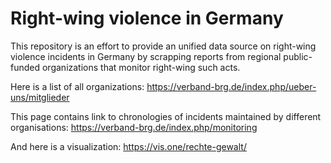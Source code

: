 # Right-wing violence in Germany
This repository is an effort to provide an unified data source on right-wing violence incidents in Germany by scrapping reports from regional public-funded organizations that monitor right-wing such acts.

Here is a list of all organizations: https://verband-brg.de/index.php/ueber-uns/mitglieder

This page contains link to chronologies of incidents maintained by different organisations: https://verband-brg.de/index.php/monitoring

And here is a visualization: https://vis.one/rechte-gewalt/
